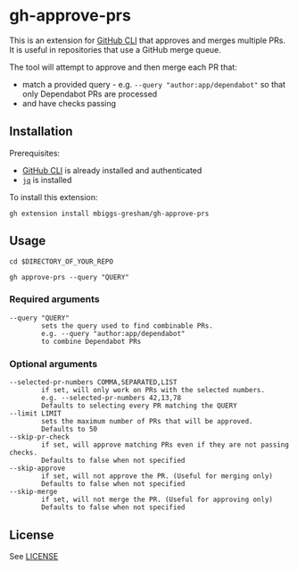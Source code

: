 # gh-approve-prs

This is an extension for [GitHub CLI](https://cli.github.com/) that approves and merges multiple PRs.
It is useful in repositories that use a GitHub merge queue.

The tool will attempt to approve and then merge each PR that:

* match a provided query - e.g. `--query "author:app/dependabot"` so that only Dependabot PRs are processed
* and have checks passing

## Installation

Prerequisites:
* [GitHub CLI](https://cli.github.com/) is already installed and authenticated
* [`jq`](https://stedolan.github.io/jq/) is installed

To install this extension:

```
gh extension install mbiggs-gresham/gh-approve-prs
```

## Usage

```
cd $DIRECTORY_OF_YOUR_REPO

gh approve-prs --query "QUERY"
```

### Required arguments
    --query "QUERY"
            sets the query used to find combinable PRs.
            e.g. --query "author:app/dependabot"
            to combine Dependabot PRs

### Optional arguments
    --selected-pr-numbers COMMA,SEPARATED,LIST
            if set, will only work on PRs with the selected numbers.
            e.g. --selected-pr-numbers 42,13,78
            Defaults to selecting every PR matching the QUERY
    --limit LIMIT
            sets the maximum number of PRs that will be approved.
            Defaults to 50
    --skip-pr-check
            if set, will approve matching PRs even if they are not passing checks.
            Defaults to false when not specified
    --skip-approve
            if set, will not approve the PR. (Useful for merging only)
            Defaults to false when not specified
    --skip-merge
            if set, will not merge the PR. (Useful for approving only)
            Defaults to false when not specified

## License

See [LICENSE](./LICENSE)
